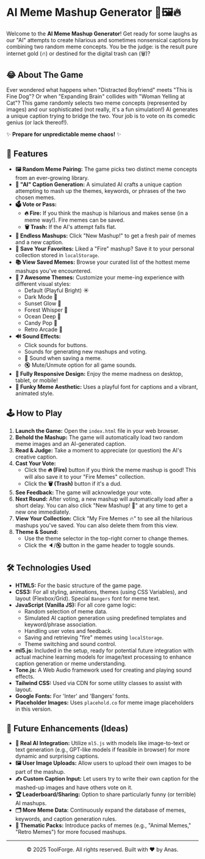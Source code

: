 # AI Meme Mashup Generator 🤪🖼️🔥

Welcome to the **AI Meme Mashup Generator**! Get ready for some laughs as our "AI" attempts to create hilarious and sometimes nonsensical captions by combining two random meme concepts. You be the judge: is the result pure internet gold (🔥) or destined for the digital trash can (🗑️)?

## 😂 About The Game

Ever wondered what happens when "Distracted Boyfriend" meets "This is Fine Dog"? Or when "Expanding Brain" collides with "Woman Yelling at Cat"? This game randomly selects two meme concepts (represented by images) and our sophisticated (not really, it's a fun simulation!) AI generates a unique caption trying to bridge the two. Your job is to vote on its comedic genius (or lack thereof!).

✨ **Prepare for unpredictable meme chaos!** ✨

## 🚀 Features

* **🖼️ Random Meme Pairing:** The game picks two distinct meme concepts from an ever-growing library.
* **🤖 "AI" Caption Generation:** A simulated AI crafts a unique caption attempting to mash up the themes, keywords, or phrases of the two chosen memes.
* **🗳️ Vote or Pass:**
    * **🔥 Fire:** If you think the mashup is hilarious and makes sense (in a meme way!). Fire memes can be saved.
    * **🗑️ Trash:** If the AI's attempt falls flat.
* **🔄 Endless Mashups:** Click "New Mashup!" to get a fresh pair of memes and a new caption.
* **💾 Save Your Favorites:** Liked a "Fire" mashup? Save it to your personal collection stored in `localStorage`.
* **📚 View Saved Memes:** Browse your curated list of the hottest meme mashups you've encountered.
* **🎨 7 Awesome Themes:** Customize your meme-ing experience with different visual styles:
    * Default (Playful Bright) ☀️
    * Dark Mode 🌙
    * Sunset Glow 🌅
    * Forest Whisper 🌲
    * Ocean Deep 🌊
    * Candy Pop 🍭
    * Retro Arcade 👾
* **🔊 Sound Effects:**
    * Click sounds for buttons.
    * Sounds for generating new mashups and voting.
    * 💾 Sound when saving a meme.
    * 🔇 Mute/Unmute option for all game sounds.
* **📱 Fully Responsive Design:** Enjoy the meme madness on desktop, tablet, or mobile!
* **🤪 Funky Meme Aesthetic:** Uses a playful font for captions and a vibrant, animated style.

## 🕹️ How to Play

1.  **Launch the Game:** Open the `index.html` file in your web browser.
2.  **Behold the Mashup:** The game will automatically load two random meme images and an AI-generated caption.
3.  **Read & Judge:** Take a moment to appreciate (or question) the AI's creative caption.
4.  **Cast Your Vote:**
    * Click the **🔥 (Fire)** button if you think the meme mashup is good! This will also save it to your "Fire Memes" collection.
    * Click the **🗑️ (Trash)** button if it's a dud.
5.  **See Feedback:** The game will acknowledge your vote.
6.  **Next Round:** After voting, a new mashup will automatically load after a short delay. You can also click "New Mashup! 🔄" at any time to get a new one immediately.
7.  **View Your Collection:** Click "My Fire Memes 🔥" to see all the hilarious mashups you've saved. You can also delete them from this view.
8.  **Theme & Sound:**
    * Use the theme selector in the top-right corner to change themes.
    * Click the 🔈/🔇 button in the game header to toggle sounds.

## 🛠️ Technologies Used

* **HTML5:** For the basic structure of the game page.
* **CSS3:** For all styling, animations, themes (using CSS Variables), and layout (Flexbox/Grid). Special `Bangers` font for meme text.
* **JavaScript (Vanilla JS):** For all core game logic:
    * Random selection of meme data.
    * Simulated AI caption generation using predefined templates and keyword/phrase association.
    * Handling user votes and feedback.
    * Saving and retrieving "fire" memes using `localStorage`.
    * Theme switching and sound control.
* **ml5.js:** Included in the setup, ready for potential future integration with actual machine learning models for image/text processing to enhance caption generation or meme understanding.
* **Tone.js:** A Web Audio framework used for creating and playing sound effects.
* **Tailwind CSS:** Used via CDN for some utility classes to assist with layout.
* **Google Fonts:** For 'Inter' and 'Bangers' fonts.
* **Placeholder Images:** Uses `placehold.co` for meme image placeholders in this version.

## 🔮 Future Enhancements (Ideas)

* **🧠 Real AI Integration:** Utilize `ml5.js` with models like image-to-text or text generation (e.g., GPT-like models if feasible in browser) for more dynamic and surprising captions.
* **🖼️ User Image Uploads:** Allow users to upload their own images to be part of the mashup.
* **✍️ Custom Caption Input:** Let users try to write their own caption for the mashed-up images and have others vote on it.
* **🏆 Leaderboard/Sharing:** Option to share particularly funny (or terrible) AI mashups.
* **🗂️ More Meme Data:** Continuously expand the database of memes, keywords, and caption generation rules.
* **🎯 Thematic Packs:** Introduce packs of memes (e.g., "Animal Memes," "Retro Memes") for more focused mashups.

---

<p align="center">
  © 2025 ToolForge. All rights reserved. Built with ❤️ by Anas.
</p>
